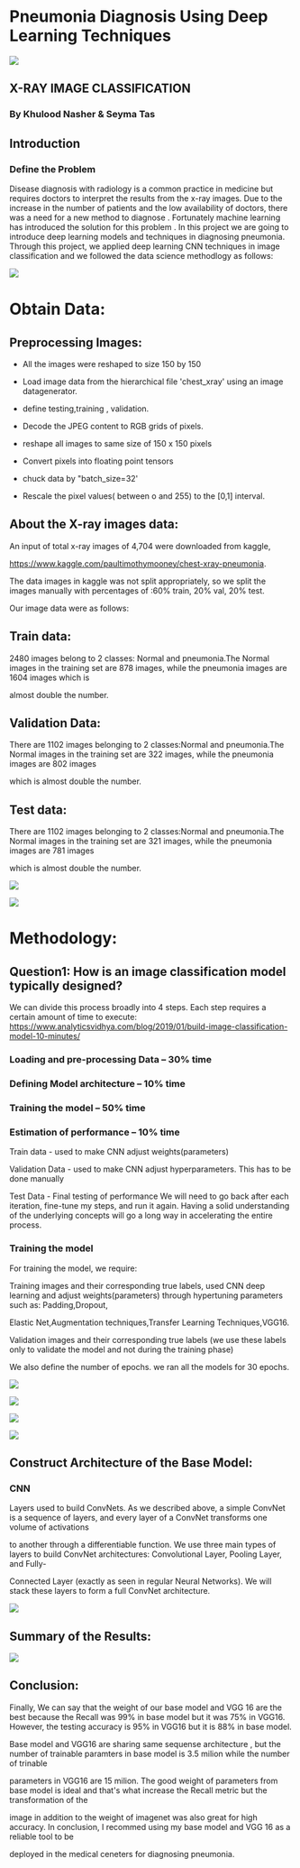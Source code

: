 # Pneumonia Diagnosis Using Deep Learning Techniques
![](images/hospital.jpeg)

## X-RAY IMAGE CLASSIFICATION 
###  By Khulood Nasher & Seyma Tas

## Introduction
### Define the Problem

Disease diagnosis with radiology is a common practice in medicine  but requires doctors to interpret the results from the x-ray images. Due to the increase in the number of patients and the low availability of doctors, there was a need for a new method to diagnose .
Fortunately machine learning has introduced the solution for this problem . In this project we are going to introduce deep learning models and techniques in diagnosing pneumonia.
Through this project, we applied deep learning CNN techniques in image classification and we followed the data science methodlogy as follows:

![](images/methodlogy.jpeg)



# Obtain Data:

## Preprocessing Images:

* All the images were reshaped to size 150 by 150

* Load image data from the hierarchical file 'chest_xray' using an image datagenerator.

* define testing,training , validation.

* Decode the JPEG content to RGB grids of pixels.

* reshape all images to same size of 150 x 150 pixels

* Convert pixels into floating point tensors

* chuck data by "batch_size=32'

* Rescale the pixel values( between o and 255) to the [0,1] interval.

## About the X-ray images data:
An input of  total x-ray images of 4,704  were  downloaded  from kaggle, 

https://www.kaggle.com/paultimothymooney/chest-xray-pneumonia. 

The data images in  kaggle was not split appropriately, so we split the images  manually  with percentages of :60% train, 20% val, 20% test.

Our image data were as follows:


## Train data:
 
 2480 images belong to 2 classes: Normal and pneumonia.The Normal images in the training set  are 878 images, while the pneumonia images are 1604 images which is 
 
 almost double the number.

## Validation Data:

There are 1102 images belonging to 2 classes:Normal and pneumonia.The Normal images in the training set  are 322 images, while the pneumonia images are 802 images 

which is almost double the number.

## Test data:

There are 1102 images belonging to 2 classes:Normal and pneumonia.The Normal images in the training set  are 321 images, while the pneumonia images are 781 images 

which is almost double the number.

![](images/pneumonianormaldistrib.png)

![](images/pneumonianormalxray.png)

# Methodology:

## Question1: How is an image classification model typically designed?

We can divide this process broadly into 4 steps. Each step requires a certain amount of time to execute: https://www.analyticsvidhya.com/blog/2019/01/build-image-classification-model-10-minutes/

###  Loading and pre-processing Data – 30% time

### Defining Model architecture – 10% time

### Training the model – 50% time

### Estimation of performance – 10% time

Train data - used to make CNN adjust weights(parameters)

Validation Data - used to make CNN adjust hyperparameters. This has to be done manually

Test Data - Final testing of performance
We will need to go back after each iteration, fine-tune my steps, and run it again. Having a solid understanding of the underlying concepts will go a long way in accelerating the entire process.
 
 
### Training the model

For training the model, we require:

Training images and their corresponding true labels, used  CNN deep learning and adjust weights(parameters) through hypertuning parameters such as: Padding,Dropout, 

Elastic Net,Augmentation techniques,Transfer Learning Techniques,VGG16.

Validation images and their corresponding true labels (we use these labels only to validate the model and not during the training phase)

We also define the number of epochs. we ran all the models for 30 epochs.



![](images/baselineaccuracy.png)


![](images/baselineloss.png)


![](images/RidgeLassoacc.png)


![](images/RidgeLassoloss.png)



## Construct Architecture of the Base Model:

### CNN
Layers used to build ConvNets. As we described above, a simple ConvNet is a sequence of layers, and every layer of a ConvNet transforms one volume of activations 

to another through a differentiable function. We use three main types of layers to build ConvNet architectures: Convolutional Layer, Pooling Layer, and Fully-

Connected Layer (exactly as seen in regular Neural Networks). We will stack these layers to form a full ConvNet architecture.



![](images/basemodelarchitichture.png)

## Summary of the Results:

![](images/results.jpeg)

## Conclusion:
Finally, We can say that the weight of our base model and VGG 16 are the best because the Recall was 99% in base model but it was 75% in VGG16. However, the testing accuracy is 95% in VGG16 but it is 88% in base model.

Base model and VGG16 are sharing same sequense architecture , but the number of trainable paramters in base model is 3.5 milion while the number of trinable 

parameters in VGG16 are 15 milion. The good weight of parameters from base model is ideal and that's what increase the Recall metric but the transformation of the 

image in addition to the weight of imagenet was also great for high accuracy. In conclusion, I recommed using my base model and VGG 16 as a reliable tool to be 

deployed in the medical ceneters for diagnosing pneumonia.


